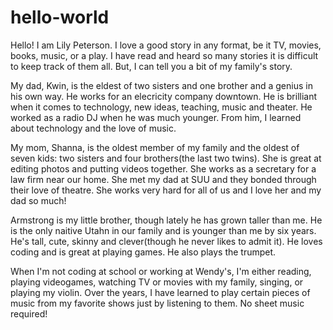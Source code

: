 # hello-world
Hello! 
I am Lily Peterson. I love a good story in any format, be it TV, movies, books, music, or a play. I have read and heard so many stories it is difficult to keep track of them all. But, I can tell you a bit of my family's story.

My dad, Kwin, is the eldest of two sisters and one brother and a genius in his own way. He works for an elecricity company downtown. He is brilliant when it comes to technology, new ideas, teaching, music and theater. He worked as a radio DJ when he was much younger. From him, I learned about technology and the love of music.

My mom, Shanna, is the oldest member of my family and the oldest of seven kids: two sisters and four brothers(the last two twins). She is great at editing photos and putting videos together. She works as a secretary for a law firm near our home. She met my dad at SUU and they bonded through their love of theatre. She works very hard for all of us and I love her and my dad so much!

Armstrong is my little brother, though lately he has grown taller than me. He is the only naitive Utahn in our family and is younger than me by six years. He's tall, cute, skinny and clever(though he never likes to admit it). He loves coding and is great at playing games. He also plays the trumpet.

When I'm not coding at school or working at Wendy's, I'm either reading, playing videogames, watching TV or movies with my family, singing, or playing my violin. Over the years, I have learned to play certain pieces of music from my favorite shows just by listening to them. No sheet music required! 
